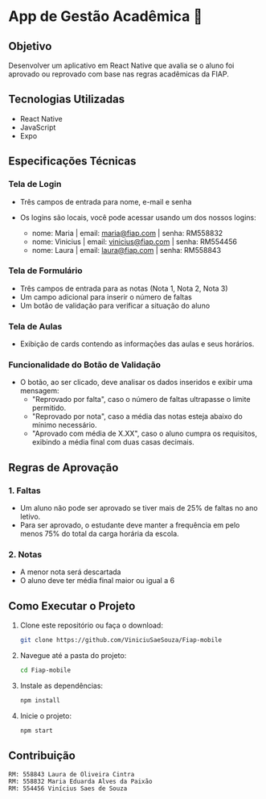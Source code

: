 # App de Gestão Acadêmica 📘

## Objetivo
Desenvolver um aplicativo em React Native que avalia se o aluno foi aprovado ou reprovado com base nas regras acadêmicas da FIAP.

## Tecnologias Utilizadas
- React Native
- JavaScript
- Expo

## Especificações Técnicas

### Tela de Login

- Três campos de entrada para nome, e-mail e senha
- Os logins são locais, você pode acessar usando um dos nossos logins:
  
  - nome: Maria | email: maria@fiap.com | senha: RM558832
  - nome: Vinicius | email: vinicius@fiap.com | senha: RM554456
  - nome: Laura | email: laura@fiap.com | senha: RM558843

### Tela de Formulário
- Três campos de entrada para as notas (Nota 1, Nota 2, Nota 3)
- Um campo adicional para inserir o número de faltas
- Um botão de validação para verificar a situação do aluno

### Tela de Aulas

- Exibição de cards contendo as informações das aulas e seus horários.

### Funcionalidade do Botão de Validação
- O botão, ao ser clicado, deve analisar os dados inseridos e exibir uma mensagem:
  - "Reprovado por falta", caso o número de faltas ultrapasse o limite permitido.
  - "Reprovado por nota", caso a média das notas esteja abaixo do mínimo necessário.
  - "Aprovado com média de X.XX", caso o aluno cumpra os requisitos, exibindo a média final com duas casas decimais.

## Regras de Aprovação

### 1. Faltas
- Um aluno não pode ser aprovado se tiver mais de 25% de faltas no ano letivo.
- Para ser aprovado, o estudante deve manter a frequência em pelo menos 75% do total da carga horária da escola.

### 2. Notas

- A menor nota será descartada
- O aluno deve ter média final maior ou igual a 6

## Como Executar o Projeto
1. Clone este repositório ou faça o download:
   ```sh
   git clone https://github.com/ViniciuSaeSouza/Fiap-mobile
   ```
2. Navegue até a pasta do projeto:
   ```sh
   cd Fiap-mobile
   ```
3. Instale as dependências:
   ```sh
   npm install
   ```
4. Inicie o projeto:
   ```sh
   npm start
   ```

## Contribuição

    RM: 558843 Laura de Oliveira Cintra
    RM: 558832 Maria Eduarda Alves da Paixão
    RM: 554456 Vinícius Saes de Souza

